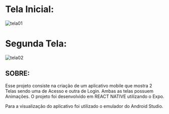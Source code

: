 # Tela Inicial:

![tela01](https://github.com/Pablo-Belusso/TELA-LOGIN-React-Native/assets/121649838/a0146cd2-e3cd-45b3-b9b1-4e1f02c40277)

# Segunda Tela:

![tela02](https://github.com/Pablo-Belusso/TELA-LOGIN-React-Native/assets/121649838/05c6d3e0-80ba-4038-ab3d-9119b3c5f9ae)


## SOBRE:

Esse projeto consiste na criação de um aplicativo mobile que mostra 2 Telas sendo uma de Acesso e outra de Login. 
Ambas as telas possuem Animações. 
O projeto foi desenvolvido em REACT NATIVE utilizando o Expo.

Para a visualização do aplicativo foi utilizado o emulador do Android Studio.
